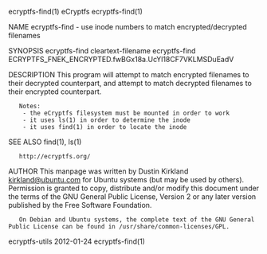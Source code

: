 ecryptfs-find(1)                                                                         eCryptfs                                                                         ecryptfs-find(1)

NAME
       ecryptfs-find - use inode numbers to match encrypted/decrypted filenames

SYNOPSIS
       ecryptfs-find cleartext-filename ecryptfs-find ECRYPTFS_FNEK_ENCRYPTED.fwBGx18a.UcYl18CF7VKLMSDuEadV

DESCRIPTION
       This program will attempt to match encrypted filenames to their decrypted counterpart, and attempt to match decrypted filenames to their encrypted counterpart.

       Notes:
        - the eCryptfs filesystem must be mounted in order to work
        - it uses ls(1) in order to determine the inode
        - it uses find(1) in order to locate the inode

SEE ALSO
       find(1), ls(1)

       http://ecryptfs.org/

AUTHOR
       This  manpage  was  written  by Dustin Kirkland <kirkland@ubuntu.com> for Ubuntu systems (but may be used by others).  Permission is granted to copy, distribute and/or modify this
       document under the terms of the GNU General Public License, Version 2 or any later version published by the Free Software Foundation.

       On Debian and Ubuntu systems, the complete text of the GNU General Public License can be found in /usr/share/common-licenses/GPL.

ecryptfs-utils                                                                          2012-01-24                                                                        ecryptfs-find(1)
